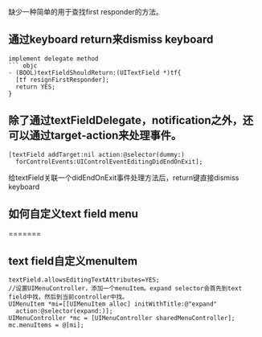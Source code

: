 
缺少一种简单的用于查找first responder的方法。

## 通过keyboard return来dismiss keyboard
``` objc
implement delegate method
``` objc
- (BOOL)textFieldShouldReturn:(UITextField *)tf{
  [tf resignFirstResponder];
  return YES;
}
```

## 除了通过textFieldDelegate，notification之外，还可以通过target-action来处理事件。
``` objc
[textField addTarget:nil action:@selector(dummy:)
  forControlEvents:UIControlEventEditingDidEndOnExit];
```
给textField关联一个didEndOnExit事件处理方法后，return键直接dismiss keyboard

## 如何自定义text field menu
=======
## text field自定义menuItem
``` objc
textField.allowsEditingTextAttributes=YES;
//设置UIMenuController，添加一个menuItem。expand selector会首先到text field中找，然后到当前controller中找。
UIMenuItem *mi=[[UIMenuItem alloc] initWithTitle:@"expand"
  action:@selector(expand:)];
UIMenuController *mc = [UIMenuController sharedMenuController];
mc.menuItems = @[mi];
```
